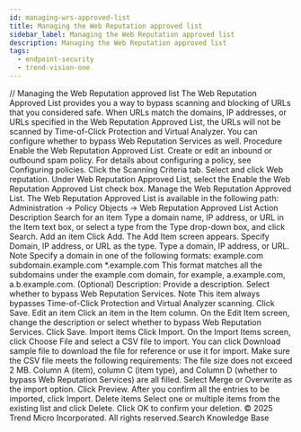 ```yaml
---
id: managing-wrs-approved-list
title: Managing the Web Reputation approved list
sidebar_label: Managing the Web Reputation approved list
description: Managing the Web Reputation approved list
tags:
  - endpoint-security
  - trend-vision-one
---
```


/*<![CDATA[*/ $('#title').html($('meta[name=map-description]').attr('content')); /*]]>*/ Managing the Web Reputation approved list The Web Reputation Approved List provides you a way to bypass scanning and blocking of URLs that you considered safe. When URLs match the domains, IP addresses, or URLs specified in the Web Reputation Approved List, the URLs will not be scanned by Time-of-Click Protection and Virtual Analyzer. You can configure whether to bypass Web Reputation Services as well. Procedure Enable the Web Reputation Approved List. Create or edit an inbound or outbound spam policy. For details about configuring a policy, see Configuring policies. Click the Scanning Criteria tab. Select and click Web reputation. Under Web Reputation Approved List, select the Enable the Web Reputation Approved List check box. Manage the Web Reputation Approved List. The Web Reputation Approved List is available in the following path: Administration → Policy Objects → Web Reputation Approved List Action Description Search for an item Type a domain name, IP address, or URL in the Item text box, or select a type from the Type drop-down box, and click Search. Add an item Click Add. The Add Item screen appears. Specify Domain, IP address, or URL as the type. Type a domain, IP address, or URL. Note Specify a domain in one of the following formats: example.com subdomain.example.com *.example.com This format matches all the subdomains under the example.com domain, for example, a.example.com, a.b.example.com. (Optional) Description: Provide a description. Select whether to bypass Web Reputation Services. Note This item always bypasses Time-of-Click Protection and Virtual Analyzer scanning. Click Save. Edit an item Click an item in the Item column. On the Edit Item screen, change the description or select whether to bypass Web Reputation Services. Click Save. Import items Click Import. On the Import Items screen, click Choose File and select a CSV file to import. You can click Download sample file to download the file for reference or use it for import. Make sure the CSV file meets the following requirements: The file size does not exceed 2 MB. Column A (item), column C (item type), and Column D (whether to bypass Web Reputation Services) are all filled. Select Merge or Overwrite as the import option. Click Preview. After you confirm all the entries to be imported, click Import. Delete items Select one or multiple items from the existing list and click Delete. Click OK to confirm your deletion. © 2025 Trend Micro Incorporated. All rights reserved.Search Knowledge Base